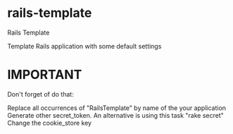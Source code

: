 rails-template
==============

Rails Template

Template Rails application with some default settings

IMPORTANT
===============
Don't forget of do that:

Replace all occurrences of "RailsTemplate" by name of the your application
Generate other secret_token. An alternative is using this task "rake secret"
Change the cookie_store key